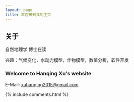 ```yaml
---
layout: page
title: 欢迎来到我的主页
---
```


## 关于
自然地理学 博士在读
<p>
兴趣：气候变化，水动力模型，作物模型，数值分析，软件开发

<p>

<h3> Welcome to Hanqing Xu's website </h3>  

<p>

E-Mail: xuhanqing2015@gmail.com


{% include comments.html %}

